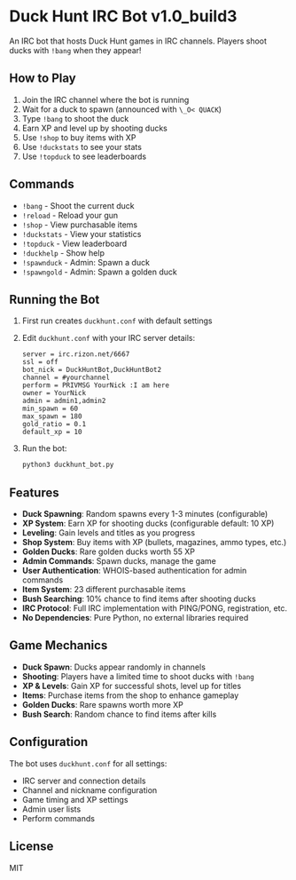 # Duck Hunt IRC Bot v1.0_build3

An IRC bot that hosts Duck Hunt games in IRC channels. Players shoot ducks with `!bang` when they appear!

## How to Play

1. Join the IRC channel where the bot is running
2. Wait for a duck to spawn (announced with `\_O< QUACK`)
3. Type `!bang` to shoot the duck
4. Earn XP and level up by shooting ducks
5. Use `!shop` to buy items with XP
6. Use `!duckstats` to see your stats
7. Use `!topduck` to see leaderboards

## Commands

- `!bang` - Shoot the current duck
- `!reload` - Reload your gun
- `!shop` - View purchasable items
- `!duckstats` - View your statistics
- `!topduck` - View leaderboard
- `!duckhelp` - Show help
- `!spawnduck` - Admin: Spawn a duck
- `!spawngold` - Admin: Spawn a golden duck

## Running the Bot

1. First run creates `duckhunt.conf` with default settings
2. Edit `duckhunt.conf` with your IRC server details:
   ```
   server = irc.rizon.net/6667
   ssl = off
   bot_nick = DuckHuntBot,DuckHuntBot2
   channel = #yourchannel
   perform = PRIVMSG YourNick :I am here
   owner = YourNick
   admin = admin1,admin2
   min_spawn = 60
   max_spawn = 180
   gold_ratio = 0.1
   default_xp = 10
   ```

3. Run the bot:
   ```bash
   python3 duckhunt_bot.py
   ```

## Features

- **Duck Spawning**: Random spawns every 1-3 minutes (configurable)
- **XP System**: Earn XP for shooting ducks (configurable default: 10 XP)
- **Leveling**: Gain levels and titles as you progress
- **Shop System**: Buy items with XP (bullets, magazines, ammo types, etc.)
- **Golden Ducks**: Rare golden ducks worth 55 XP
- **Admin Commands**: Spawn ducks, manage the game
- **User Authentication**: WHOIS-based authentication for admin commands
- **Item System**: 23 different purchasable items
- **Bush Searching**: 10% chance to find items after shooting ducks
- **IRC Protocol**: Full IRC implementation with PING/PONG, registration, etc.
- **No Dependencies**: Pure Python, no external libraries required

## Game Mechanics

- **Duck Spawn**: Ducks appear randomly in channels
- **Shooting**: Players have a limited time to shoot ducks with `!bang`
- **XP & Levels**: Gain XP for successful shots, level up for titles
- **Items**: Purchase items from the shop to enhance gameplay
- **Golden Ducks**: Rare spawns worth more XP
- **Bush Search**: Random chance to find items after kills

## Configuration

The bot uses `duckhunt.conf` for all settings:
- IRC server and connection details
- Channel and nickname configuration
- Game timing and XP settings
- Admin user lists
- Perform commands

## License

MIT
